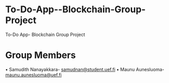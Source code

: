 # To-Do-App--Blockchain-Group-Project
To-Do App- Blockchain Group Project

# Group Members
•	Samudith Nanayakkara- samudnan@student.uef.fi 
•	Maunu Aunesluoma- maunu.aunesluoma@uef.fi

